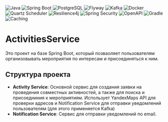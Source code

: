 
![Java](https://img.shields.io/badge/Java-ED8B00?style=for-the-badge&logo=java&logoColor=white)
![Spring Boot](https://img.shields.io/badge/Spring%20Boot-6DB33F?style=for-the-badge&logo=spring-boot&logoColor=white)
![PostgreSQL](https://img.shields.io/badge/PostgreSQL-336791?style=for-the-badge&logo=postgresql&logoColor=white)
![Flyway](https://img.shields.io/badge/Flyway-CC0200?style=for-the-badge&logo=flyway&logoColor=white)
![Kafka](https://img.shields.io/badge/Kafka-231F20?style=for-the-badge&logo=apache-kafka&logoColor=white)
![Docker](https://img.shields.io/badge/Docker-2496ED?style=for-the-badge&logo=docker&logoColor=white)
![Quartz Scheduler](https://img.shields.io/badge/Quartz%20Scheduler-4A4A4A?style=for-the-badge&logoColor=white)
![Resilience4j](https://img.shields.io/badge/Resilience4j-6DB33F?style=for-the-badge&logoColor=white)
![Spring Security](https://img.shields.io/badge/Spring%20Security-6DB33F?style=for-the-badge&logo=spring-security&logoColor=white)
![OpenAPI](https://img.shields.io/badge/OpenAPI-6BA539?style=for-the-badge&logo=openapi-initiative&logoColor=white)
![Gradle](https://img.shields.io/badge/Gradle-02303A?style=for-the-badge&logo=gradle&logoColor=white)
![Caching](https://img.shields.io/badge/Caching-FF6F00?style=for-the-badge&logoColor=white)




# ActivitiesService

Это проект на базе Spring Boot, который позваоляет пользователям организовывать мероприятия по интересам и присоединяться к ним.

## Структура проекта

- **Activity Service**: Основной сервис для создания заявки на проведения совместных активностей, а также для поиска и присоедниния к мероприятиям. Использует YandexMaps API для проверки адресов и Notification Service для отправки уведомлений пользователям (для этого применяется Kafka)
- **Notification Service**: Сервис для отправки уведомлений по email.

